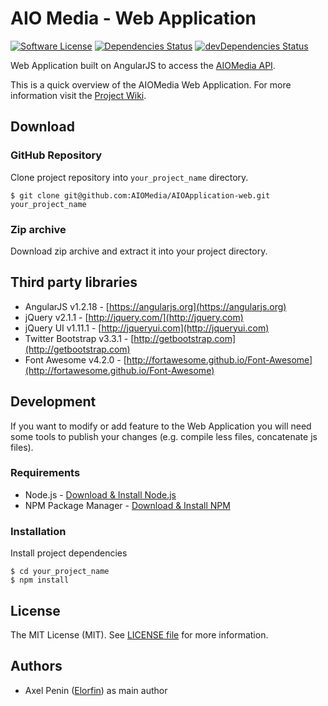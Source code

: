 # AIO Media - Web Application

[![Software License](https://img.shields.io/badge/license-MIT-brightgreen.svg?style=flat-square)](LICENSE)
[![Dependencies Status](https://img.shields.io/david/AIOMedia/AIOApplication-web.svg?style=flat-square)](https://david-dm.org/AIOMedia/AIOApplication-web)
[![devDependencies Status](https://img.shields.io/david/dev/AIOMedia/AIOApplication-web.svg?style=flat-square)](https://david-dm.org/AIOMedia/AIOApplication-web)

Web Application built on AngularJS to access the [AIOMedia API](https://github.com/AIOMedia/AIOApplication-api).

This is a quick overview of the AIOMedia Web Application.
For more information visit the [Project Wiki](https://github.com/AIOMedia/AIOApplication-web/wiki).

## Download

### GitHub Repository

Clone project repository into `your_project_name` directory.

```
$ git clone git@github.com:AIOMedia/AIOApplication-web.git your_project_name
```

### Zip archive

Download zip archive and extract it into your project directory.

## Third party libraries

* AngularJS v1.2.18 - [https://angularjs.org](https://angularjs.org)
* jQuery v2.1.1 - [http://jquery.com/](http://jquery.com)
* jQuery UI v1.11.1 - [http://jqueryui.com](http://jqueryui.com)
* Twitter Bootstrap v3.3.1 - [http://getbootstrap.com](http://getbootstrap.com)
* Font Awesome v4.2.0 - [http://fortawesome.github.io/Font-Awesome](http://fortawesome.github.io/Font-Awesome)

## Development

If you want to modify or add feature to the Web Application you will need some tools to publish your changes (e.g. compile less files, concatenate js files).

### Requirements

* Node.js - [Download & Install Node.js](http://www.nodejs.org/download/)
* NPM Package Manager - [Download & Install NPM](https://www.npmjs.org/doc/README.html)

### Installation

Install project dependencies

```
$ cd your_project_name
$ npm install
```

## License

The MIT License (MIT).
See [LICENSE file](LICENSE) for more information.

## Authors

* Axel Penin ([Elorfin](https://github.com/Elorfin)) as main author
